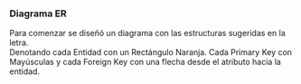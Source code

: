 ### Diagrama ER 

Para comenzar se diseñó un diagrama con las 
estructuras sugeridas en la letra.  
Denotando cada Entidad con un Rectángulo Naranja. Cada
Primary Key con Mayúsculas y cada Foreign Key con una 
flecha desde el atributo hacia la entidad. 

